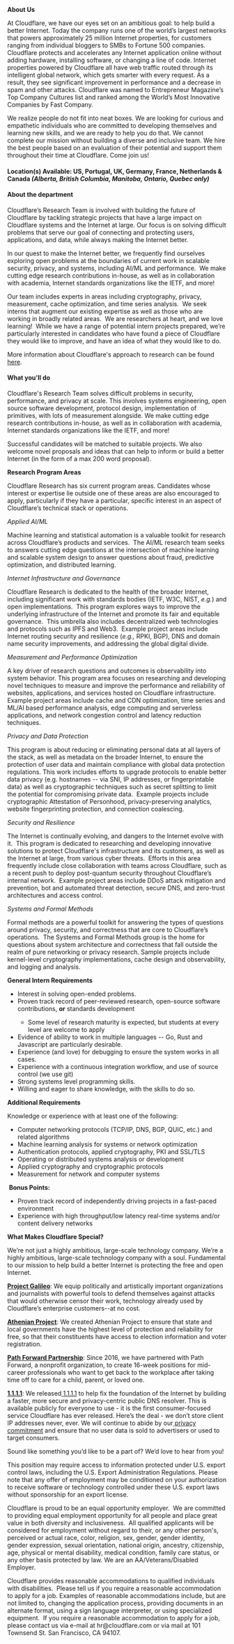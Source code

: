 <div class="content-intro">
	<div><strong>About Us</strong></div>
	<div>
		<p><span style="font-weight: 400;">At Cloudflare, we have our eyes set on an ambitious goal: to help build a better Internet. Today the company runs one of the world’s largest networks that powers approximately 25 million Internet properties, for customers ranging from individual bloggers to SMBs to Fortune 500 companies. Cloudflare protects and accelerates any Internet application online without adding hardware, installing software, or changing a line of code. Internet properties powered by Cloudflare all have web traffic routed through its intelligent global network, which gets smarter with every request. As a result, they see significant improvement in performance and a decrease in spam and other attacks. Cloudflare was named to Entrepreneur Magazine’s Top Company Cultures list and ranked among the World’s Most Innovative Companies by Fast Company.</span><span style="font-weight: 400;">&nbsp;</span></p>
		<p><span style="font-weight: 400;">We realize people do not fit into neat boxes. We are looking for curious and empathetic individuals who are committed to developing themselves and learning new skills, and we are ready to help you do that. We cannot complete our mission without building a diverse and inclusive team. We hire the best people based on an evaluation of their potential and support them throughout their time at Cloudflare. Come join us!&nbsp;</span></p>
	</div>
</div>
<h4><strong>Location(s) Available: US, Portugal, UK, Germany, </strong><strong>France, Netherlands &amp; Canada <em>(</em></strong><em><strong>Alberta, British Columbia, Manitoba, Ontario, Quebec only)</strong></em></h4>
<h4><strong>About the department</strong></h4>
<p>Cloudflare’s Research Team is involved with building the future of Cloudflare by tackling strategic projects that have a large impact on Cloudflare systems and the Internet at large.&nbsp;Our focus is on solving difficult problems that serve our goal of connecting and protecting users, applications, and data, while always making the Internet better.</p>
<p>In our quest to make the Internet better, we frequently find ourselves exploring open problems at the boundaries of current work in scalable security, privacy, and systems, including AI/ML and performance.&nbsp; We make cutting edge research contributions in-house, as well as in collaboration with academia, Internet standards organizations like the IETF, and more!</p>
<p>Our team includes experts in areas including cryptography, privacy, measurement, cache optimization, and time series analysis.&nbsp; We seek interns that augment our existing expertise as well as those who are working in broadly related areas.&nbsp; We are researchers at heart, and we love learning!&nbsp; While we have a range of potential intern projects prepared, we’re particularly interested in candidates who have found a piece of Cloudflare they would like to improve, and have an idea of what they would like to do.&nbsp;</p>
<p>More information about Cloudflare's approach to research can be found<a href="https://blog.cloudflare.com/cloudflares-approach-to-research/"> here</a>.</p>
<h4><strong>What you'll do</strong></h4>
<p>Cloudflare's Research Team solves difficult problems in security, performance, and privacy at scale. This involves systems engineering, open source software development, protocol design, implementation of primitives, with lots of measurement alongside. We make cutting edge research contributions in-house, as well as in collaboration with academia, Internet standards organizations like the IETF, and more!</p>
<p>Successful candidates will be matched to suitable projects. We also welcome novel proposals and ideas that can help to inform or build a better Internet (in the form of a max 200 word proposal).</p>
<p><strong>Research Program Areas</strong></p>
<p>Cloudflare Research has six current program areas. Candidates whose interest or expertise lie outside one of these areas are also encouraged to apply, particularly if they have a particular, specific interest in an aspect of Cloudflare’s technical stack or operations.</p>
<p><em>Applied AI/ML&nbsp;</em></p>
<p>Machine learning and statistical automation is a valuable toolkit for research across Cloudflare’s products and services.&nbsp; The AI/ML research team seeks to answers cutting edge questions at the intersection of machine learning and scalable system design to answer questions about fraud, predictive optimization, and distributed learning.&nbsp;</p>
<p><em>Internet Infrastructure and Governance</em></p>
<p>Cloudflare Research is dedicated to the health of the broader Internet, including significant work with standards bodies (IETF, W3C, NIST, <em>e.g.</em>) and open implementations.&nbsp; This program explores ways to improve the underlying infrastructure of the Internet and promote its fair and equitable governance.&nbsp; This umbrella also includes decentralized web technologies and protocols such as IPFS and Web3. &nbsp;Example project areas include Internet routing security and resilience (<em>e.g.,</em> RPKI, BGP), DNS and domain name security improvements, and addressing the global digital divide.</p>
<p><em>Measurement and Performance Optimization</em></p>
<p>A key driver of research questions and outcomes is observability into system behavior. This program area focuses on researching and developing novel techniques to measure and improve the performance and reliability of websites, applications, and services hosted on Cloudflare infrastructure.&nbsp; Example project areas include cache and CDN optimization, time series and ML/AI based performance analysis, edge computing and serverless applications, and network congestion control and latency reduction techniques.</p>
<p><em>Privacy and Data Protection</em></p>
<p>This program is about reducing or eliminating personal data at all layers of the stack, as well as metadata on the broader Internet, to ensure the protection of user data and maintain compliance with global data protection regulations. This work includes efforts to upgrade protocols to enable better data privacy (e.g. hostnames -- via SNI, IP addresses, or fingerprintable data) as well as cryptographic techniques such as secret splitting to limit the potential for compromising private data.&nbsp; Example projects include cryptographic Attestation of Personhood, privacy-preserving analytics, website fingerprinting protection, and connection coalescing.</p>
<p><em>Security and Resilience</em></p>
<p>​​The Internet is continually evolving, and dangers to the Internet evolve with it.&nbsp; This program is dedicated to researching and developing innovative solutions to protect Cloudflare's infrastructure and its customers, as well as the Internet at large, from various cyber threats.&nbsp; Efforts in this area frequently include close collaboration with teams across Cloudflare, such as a recent push to deploy post-quantum security throughout Cloudflare’s internal network.&nbsp; Example project areas include DDoS attack mitigation and prevention, bot and automated threat detection, secure DNS, and zero-trust architectures and access control.&nbsp;&nbsp;</p>
<p><em>Systems and Formal Methods</em></p>
<p>Formal methods are a powerful toolkit for answering the types of questions around privacy, security, and correctness that are core to Cloudflare’s operations.&nbsp; The Systems and Formal Methods group is the home for questions about system architecture and correctness that fall outside the realm of pure networking or privacy research. Sample projects include kernel-level cryptography implementations, cache design and observability, and logging and analysis.</p>
<p><strong>General Intern Requirements</strong></p>
<ul>
	<li>Interest in solving open-ended problems.</li>
	<li>Proven track record of peer-reviewed research, open-source software contributions, <strong>or</strong> standards development</li>
	<ul>
		<li>Some level of research maturity is expected, but students at every level are welcome to apply</li>
	</ul>
	<li>Evidence of ability to work in multiple languages -- Go, Rust and Javascript are particularly desirable.</li>
	<li>Experience (and love) for debugging to ensure the system works in all cases.</li>
	<li>Experience with a continuous integration workflow, and use of source control (we use git)</li>
	<li>Strong systems level programming skills.</li>
	<li>Willing and eager to share knowledge, with the skills to do so.</li>
</ul>
<p><strong>Additional Requirements</strong></p>
<p>Knowledge or experience with at least one of the following:</p>
<ul>
	<li>Computer networking protocols (TCP/IP, DNS, BGP, QUIC, etc.) and related algorithms</li>
	<li>Machine learning analysis for systems or network optimization</li>
	<li>Authentication protocols, applied cryptography, PKI and SSL/TLS</li>
	<li>Operating or distributed systems analysis or development</li>
	<li>Applied cryptography and cryptographic protocols</li>
	<li>Measurement for network and computer systems</li>
</ul>
<p>&nbsp;<strong>Bonus Points:</strong></p>
<ul>
	<li>Proven track record of independently driving projects in a fast-paced environment</li>
	<li>Experience with high throughput/low latency real-time systems and/or content delivery networks</li>
</ul>
<div class="content-conclusion">
	<p><strong>What Makes Cloudflare Special?</strong></p>
	<p><span style="font-weight: 400;">We’re not just a highly ambitious, large-scale technology company. We’re a highly ambitious, large-scale technology company with a soul. Fundamental to our mission to help build a better Internet is protecting the free and open Internet.</span></p>
	<p><a href="https://blog.cloudflare.com/protecting-free-expression-online/"><strong>Project Galileo</strong></a><span style="font-weight: 400;">: We equip politically and artistically important organizations and journalists with powerful tools to defend themselves against attacks that would otherwise censor their work, technology already used by Cloudflare’s enterprise customers--at no cost.</span></p>
	<p><strong><a href="https://www.cloudflare.com/athenian/">Athenian Project</a></strong><span style="font-weight: 400;">: We created Athenian Project to ensure that state and local governments have the highest level of protection and reliability for free, so that their constituents have access to election information and voter registration.</span></p>
	<p><a href="https://blog.cloudflare.com/tag/path-forward/"><strong>Path Forward Partnership</strong></a><span style="font-weight: 400;">: Since 2016, we have partnered with Path Forward, a nonprofit organization, to create 16-week positions for mid-career professionals who want to get back to the workplace after taking time off to care for a child, parent, or loved one.</span></p>
	<p><a href="https://1.1.1.1/"><strong>1.1.1.1</strong></a><span style="font-weight: 400;">: We released</span><a href="https://1.1.1.1/"> <span style="font-weight: 400;">1.1.1.1</span></a><span style="font-weight: 400;"> to help fix the foundation of the Internet by building a faster, more secure and privacy-centric public DNS resolver. This is available publicly for everyone to use - it is the first consumer-focused service Cloudflare has ever released. Here’s the deal - we don’t store client IP addresses never, ever. We will continue to abide by our</span><a href="https://developers.cloudflare.com/1.1.1.1/privacy/public-dns-resolver"> privacy commitment</a><span style="font-weight: 400;"> and ensure that no user data is sold to advertisers or used to target consumers.</span></p>
	<p><span style="font-weight: 400;">Sound like something you’d like to be a part of? We’d love to hear from you!</span></p>
	<p><span style="font-weight: 400;">This position may require access to information protected under U.S. export control laws, including the U.S. Export Administration Regulations. Please note that any offer of employment may be conditioned on your authorization to receive software or technology controlled under these U.S. export laws without sponsorship for an export license.</span></p>
	<p><span style="font-weight: 400;">Cloudflare is proud to be an equal opportunity employer. &nbsp;We are committed to providing equal employment opportunity for all people and place great value in both diversity and inclusiveness. &nbsp;All qualified applicants will be considered for employment without regard to their, or any other person's, perceived or actual</span> <span style="font-weight: 400;">race, color, religion, sex, gender, gender identity, gender expression, sexual orientation, national origin, ancestry, citizenship, age, physical or mental disability, medical condition, family care status, or any other basis protected by law. </span><span style="font-weight: 400;">We are an AA/Veterans/Disabled Employer.</span></p>
	<p><span style="font-weight: 400;">Cloudflare provides reasonable accommodations to qualified individuals with disabilities. &nbsp;Please tell us if you require a reasonable accommodation to apply for a job. Examples of reasonable accommodations include, but are not limited to, changing the application process, providing documents in an alternate format, using a sign language interpreter, or using specialized equipment. &nbsp;If you require a reasonable accommodation to apply for a job, please contact us via e-mail at </span><span style="font-weight: 400;">hr@cloudflare.com</span><span style="font-weight: 400;"> or via mail at 101 Townsend St. San Francisco, CA 94107.</span></p>
</div>